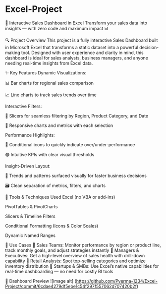 # Excel-Project
🚀 Interactive Sales Dashboard in Excel
Transform your sales data into insights — with zero code and maximum impact 📊

🔍 Project Overview
This project is a fully interactive Sales Dashboard built in Microsoft Excel that transforms a static dataset into a powerful decision-making tool. Designed with user experience and clarity in mind, this dashboard is ideal for sales analysts, business managers, and anyone needing real-time insights from Excel data.

✨ Key Features
Dynamic Visualizations:

📊 Bar charts for regional sales comparison

📈 Line charts to track sales trends over time

Interactive Filters:

🎯 Slicers for seamless filtering by Region, Product Category, and Date

🔄 Responsive charts and metrics with each selection

Performance Highlights:

📌 Conditional icons to quickly indicate over/under-performance

🟢 Intuitive KPIs with clear visual thresholds

Insight-Driven Layout:

🧠 Trends and patterns surfaced visually for faster business decisions

🗃️ Clean separation of metrics, filters, and charts

🧰 Tools & Techniques Used
Excel (no VBA or add-ins)

PivotTables & PivotCharts

Slicers & Timeline Filters

Conditional Formatting (Icons & Color Scales)

Dynamic Named Ranges

💼 Use Cases
🔹 Sales Teams: Monitor performance by region or product line, track monthly goals, and adjust strategies instantly
🔹 Managers & Executives: Get a high-level overview of sales health with drill-down capability
🔹 Retail Analysts: Spot top-selling categories and optimize inventory distribution
🔹 Startups & SMBs: Use Excel’s native capabilities for real-time dashboarding — no need for costly BI tools

📸 Dashboard Preview
![image alt] (https://github.com/Pverma-1234/Excel-Project/commit/6cdae4279df5ebe1c54f297f557062d707420b2f)

